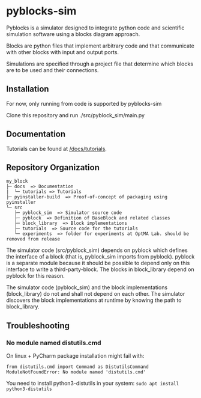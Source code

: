 # pyblocks-sim

Pyblocks is a simulator designed to integrate python code and scientific simulation software using a blocks diagram approach.

Blocks are python files that implement arbitrary code and that communicate with other blocks with input and output ports.

Simulations are specified through a project file that determine which blocks are to be used and their connections.

## Installation

For now, only running from code is supported by pyblocks-sim

Clone this repository and run ./src/pyblock_sim/main.py

## Documentation

Tutorials can be found at [/docs/tutorials](./docs/tutorials).

## Repository Organization

```
my_block
├─ docs  => Documentation 
|  └─ tutorials => Tutorials
├─ pyinstaller-build  => Proof-of-concept of packaging using pyinstaller
└─ src
   ├─ pyblock_sim  => Simulator source code
   ├─ pyblock  => Definition of BaseBlock and related classes
   ├─ block_library  => Block implementations
   ├─ tutorials  => Source code for the tutorials
   └─ experiments  => folder for experiments at OptMA Lab. should be removed from release
```

The simulator code (src/pyblock_sim) depends on pyblock which defines the interface of a block (that is, pyblock_sim imports from pyblock). pyblock is a separate module because it should be possible to depend only on this interface to write a third-party-block. The blocks in block_library depend on pyblock for this reason.

The simulator code (pyblock_sim) and the block implementations (block_library) do not and shall not depend on each other. The simulator discovers the block implementations at runtime by knowing the path to block_library.

## Troubleshooting

### No module named distutils.cmd

On linux + PyCharm package installation might fail with:
```
from distutils.cmd import Command as DistutilsCommand
ModuleNotFoundError: No module named 'distutils.cmd'
```

You need to install python3-distutils in your system:
```sudo apt install python3-distutils```
